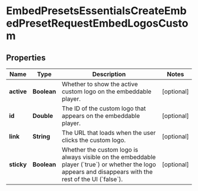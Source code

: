 

# EmbedPresetsEssentialsCreateEmbedPresetRequestEmbedLogosCustom


## Properties

| Name | Type | Description | Notes |
|------------ | ------------- | ------------- | -------------|
|**active** | **Boolean** | Whether to show the active custom logo on the embeddable player. |  [optional] |
|**id** | **Double** | The ID of the custom logo that appears on the embeddable player. |  [optional] |
|**link** | **String** | The URL that loads when the user clicks the custom logo. |  [optional] |
|**sticky** | **Boolean** | Whether the custom logo is always visible on the embeddable player (&#x60;true&#x60;) or whether the logo appears and disappears with the rest of the UI (&#x60;false&#x60;). |  [optional] |



